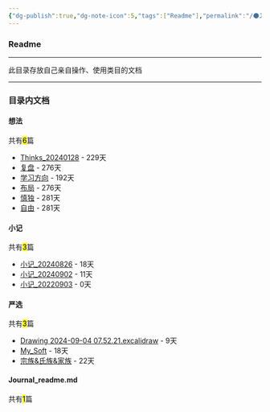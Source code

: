 ```yaml
---
{"dg-publish":true,"dg-note-icon":5,"tags":["Readme"],"permalink":"/🌑Journal_手札/Journal_readme/","dgPassFrontmatter":true,"noteIcon":5,"created":"2024-08-24T23:03:54.803+08:00","updated":"2024-09-13T16:56:10.010+08:00"}
---
```


### Readme
--- 
此目录存放自己亲自操作、使用类目的文档
***
### 目录内文档
<p><span><h4 data-heading="想法" dir="auto">想法</h4></span></p><p><span>共有<mark>6</mark>篇</span></p><div><ul class="dataview list-view-ul"><li><span><a data-tooltip-position="top" aria-label="🌑Journal_手札/想法/Thinks_20240128.md" data-href="🌑Journal_手札/想法/Thinks_20240128.md" href="🌑Journal_手札/想法/Thinks_20240128.md" class="internal-link" target="_blank" rel="noopener">Thinks_20240128</a> - 229天</span></li><li><span><a data-tooltip-position="top" aria-label="🌑Journal_手札/想法/复盘.md" data-href="🌑Journal_手札/想法/复盘.md" href="🌑Journal_手札/想法/复盘.md" class="internal-link" target="_blank" rel="noopener">复盘</a> - 276天</span></li><li><span><a data-tooltip-position="top" aria-label="🌑Journal_手札/想法/学习方向.md" data-href="🌑Journal_手札/想法/学习方向.md" href="🌑Journal_手札/想法/学习方向.md" class="internal-link" target="_blank" rel="noopener">学习方向</a> - 192天</span></li><li><span><a data-tooltip-position="top" aria-label="🌑Journal_手札/想法/布局.md" data-href="🌑Journal_手札/想法/布局.md" href="🌑Journal_手札/想法/布局.md" class="internal-link" target="_blank" rel="noopener">布局</a> - 276天</span></li><li><span><a data-tooltip-position="top" aria-label="🌑Journal_手札/想法/慎独.md" data-href="🌑Journal_手札/想法/慎独.md" href="🌑Journal_手札/想法/慎独.md" class="internal-link" target="_blank" rel="noopener">慎独</a> - 281天</span></li><li><span><a data-tooltip-position="top" aria-label="🌑Journal_手札/想法/自由.md" data-href="🌑Journal_手札/想法/自由.md" href="🌑Journal_手札/想法/自由.md" class="internal-link" target="_blank" rel="noopener">自由</a> - 281天</span></li></ul></div><p><span><h4 data-heading="小记" dir="auto">小记</h4></span></p><p><span>共有<mark>3</mark>篇</span></p><div><ul class="dataview list-view-ul"><li><span><a data-tooltip-position="top" aria-label="🌑Journal_手札/小记/小记_20240826.md" data-href="🌑Journal_手札/小记/小记_20240826.md" href="🌑Journal_手札/小记/小记_20240826.md" class="internal-link" target="_blank" rel="noopener">小记_20240826</a> - 18天</span></li><li><span><a data-tooltip-position="top" aria-label="🌑Journal_手札/小记/小记_20240902.md" data-href="🌑Journal_手札/小记/小记_20240902.md" href="🌑Journal_手札/小记/小记_20240902.md" class="internal-link" target="_blank" rel="noopener">小记_20240902</a> - 11天</span></li><li><span><a data-tooltip-position="top" aria-label="🌑Journal_手札/小记/小记_20220903.md" data-href="🌑Journal_手札/小记/小记_20220903.md" href="🌑Journal_手札/小记/小记_20220903.md" class="internal-link" target="_blank" rel="noopener">小记_20220903</a> - 0天</span></li></ul></div><p><span><h4 data-heading="严选" dir="auto">严选</h4></span></p><p><span>共有<mark>3</mark>篇</span></p><div><ul class="dataview list-view-ul"><li><span><a data-tooltip-position="top" aria-label="🌑Journal_手札/严选/Drawing 2024-09-04 07.52.21.excalidraw.md" data-href="🌑Journal_手札/严选/Drawing 2024-09-04 07.52.21.excalidraw.md" href="🌑Journal_手札/严选/Drawing 2024-09-04 07.52.21.excalidraw.md" class="internal-link" target="_blank" rel="noopener">Drawing 2024-09-04 07.52.21.excalidraw</a> - 9天</span></li><li><span><a data-tooltip-position="top" aria-label="🌑Journal_手札/严选/My_Soft.md" data-href="🌑Journal_手札/严选/My_Soft.md" href="🌑Journal_手札/严选/My_Soft.md" class="internal-link" target="_blank" rel="noopener">My_Soft</a> - 18天</span></li><li><span><a data-tooltip-position="top" aria-label="🌑Journal_手札/严选/宗族&amp;氏族&amp;家族.md" data-href="🌑Journal_手札/严选/宗族&amp;氏族&amp;家族.md" href="🌑Journal_手札/严选/宗族&amp;氏族&amp;家族.md" class="internal-link" target="_blank" rel="noopener">宗族&amp;氏族&amp;家族</a> - 22天</span></li></ul></div><p><span><h4 data-heading="Journal_readme.md" dir="auto">Journal_readme.md</h4></span></p><p><span>共有<mark>1</mark>篇</span></p><div><ul class="dataview list-view-ul"></ul></div>
